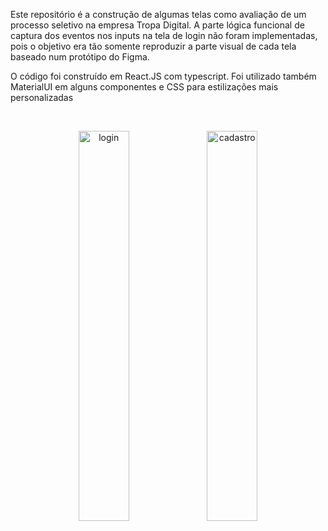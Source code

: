 <div>
 <p>
  Este repositório é a construção de algumas telas como avaliação de um processo seletivo na empresa Tropa Digital.
A parte lógica funcional de captura dos eventos nos inputs na tela de login não foram implementadas, pois o objetivo era tão somente reproduzir a parte visual de cada tela baseado num protótipo do Figma.
 </p>
 <p>
  O código foi construído em React.JS com typescript. Foi utilizado também MaterialUI em alguns componentes e CSS para estilizações mais personalizadas
 </p>
</div>
 <br/>
<div align='center' style={display: 'flex', alignItems='center'}>
  <p float='center' style={display:'flex'}>
    <img src="https://github.com/DiegoGLins/Teste2_TropaDigital/assets/107010634/7f126b10-fd7a-466b-bafb-0adea1506e8c" alt="login" width="40%" style={{justify-content: 'space-between'}}>
    <img src="https://github.com/DiegoGLins/Teste2_TropaDigital/assets/107010634/c8faa6e1-0242-4086-8e8f-431a891c5353" alt="cadastro" width="40%" heigth='80%'> 
  </p>
</div>

